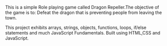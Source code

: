 This is a simple Role playing game called Dragon Repeller.The objective of the game is to:
Defeat the dragon that is preventing people from leaving the town.

This project exhibits arrays, strings, objects, functions, loops, if/else statements and much JavaScript Fundamentals.
Built using HTML,CSS and JavaScript.
